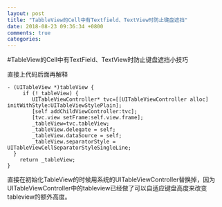 ```yaml
---
layout: post
title: "TabbleView的Cell中有Textfield、TextView时防止键盘遮挡"
date: 2018-08-23 09:36:34 +0800
comments: true
categories: 
---
```


<!--more-->
#TableView的Cell中有TextField、TextView时防止键盘遮挡小技巧


直接上代码后面再解释



	- (UITableView *)tableView {	     if (!_tableView) {            UITableViewController* tvc=[[UITableViewController alloc] initWithStyle:UITableViewStylePlain];            [self addChildViewController:tvc];            [tvc.view setFrame:self.view.frame];            _tableView=tvc.tableView;            _tableView.delegate = self;            _tableView.dataSource = self;            _tableView.separatorStyle = UITableViewCellSeparatorStyleSingleLine;      }        return _tableView;
    } 


直接在初始化TableView的时候用系统的UITableViewController替换掉，因为UITableViewController中的tableview已经做了可以自适应键盘高度来改变tableview的额外高度。

